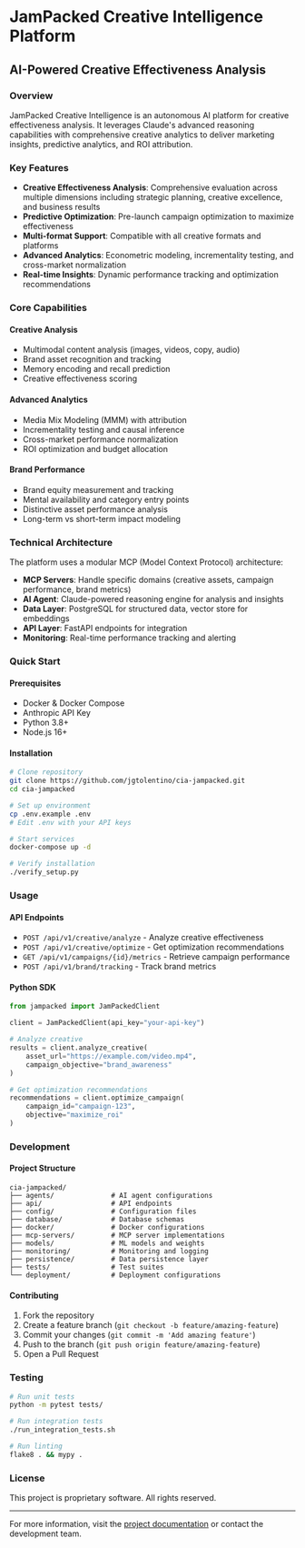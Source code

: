 # JamPacked Creative Intelligence Platform
## AI-Powered Creative Effectiveness Analysis

### Overview

JamPacked Creative Intelligence is an autonomous AI platform for creative effectiveness analysis. It leverages Claude's advanced reasoning capabilities with comprehensive creative analytics to deliver marketing insights, predictive analytics, and ROI attribution.

### Key Features

- **Creative Effectiveness Analysis**: Comprehensive evaluation across multiple dimensions including strategic planning, creative excellence, and business results
- **Predictive Optimization**: Pre-launch campaign optimization to maximize effectiveness
- **Multi-format Support**: Compatible with all creative formats and platforms
- **Advanced Analytics**: Econometric modeling, incrementality testing, and cross-market normalization
- **Real-time Insights**: Dynamic performance tracking and optimization recommendations

### Core Capabilities

#### Creative Analysis
- Multimodal content analysis (images, videos, copy, audio)
- Brand asset recognition and tracking
- Memory encoding and recall prediction
- Creative effectiveness scoring

#### Advanced Analytics
- Media Mix Modeling (MMM) with attribution
- Incrementality testing and causal inference
- Cross-market performance normalization
- ROI optimization and budget allocation

#### Brand Performance
- Brand equity measurement and tracking
- Mental availability and category entry points
- Distinctive asset performance analysis
- Long-term vs short-term impact modeling

### Technical Architecture

The platform uses a modular MCP (Model Context Protocol) architecture:

- **MCP Servers**: Handle specific domains (creative assets, campaign performance, brand metrics)
- **AI Agent**: Claude-powered reasoning engine for analysis and insights
- **Data Layer**: PostgreSQL for structured data, vector store for embeddings
- **API Layer**: FastAPI endpoints for integration
- **Monitoring**: Real-time performance tracking and alerting

### Quick Start

#### Prerequisites
- Docker & Docker Compose
- Anthropic API Key
- Python 3.8+
- Node.js 16+

#### Installation

```bash
# Clone repository
git clone https://github.com/jgtolentino/cia-jampacked.git
cd cia-jampacked

# Set up environment
cp .env.example .env
# Edit .env with your API keys

# Start services
docker-compose up -d

# Verify installation
./verify_setup.py
```

### Usage

#### API Endpoints

- `POST /api/v1/creative/analyze` - Analyze creative effectiveness
- `POST /api/v1/creative/optimize` - Get optimization recommendations
- `GET /api/v1/campaigns/{id}/metrics` - Retrieve campaign performance
- `POST /api/v1/brand/tracking` - Track brand metrics

#### Python SDK

```python
from jampacked import JamPackedClient

client = JamPackedClient(api_key="your-api-key")

# Analyze creative
results = client.analyze_creative(
    asset_url="https://example.com/video.mp4",
    campaign_objective="brand_awareness"
)

# Get optimization recommendations
recommendations = client.optimize_campaign(
    campaign_id="campaign-123",
    objective="maximize_roi"
)
```

### Development

#### Project Structure
```
cia-jampacked/
├── agents/              # AI agent configurations
├── api/                 # API endpoints
├── config/              # Configuration files
├── database/            # Database schemas
├── docker/              # Docker configurations
├── mcp-servers/         # MCP server implementations
├── models/              # ML models and weights
├── monitoring/          # Monitoring and logging
├── persistence/         # Data persistence layer
├── tests/               # Test suites
└── deployment/          # Deployment configurations
```

#### Contributing

1. Fork the repository
2. Create a feature branch (`git checkout -b feature/amazing-feature`)
3. Commit your changes (`git commit -m 'Add amazing feature'`)
4. Push to the branch (`git push origin feature/amazing-feature`)
5. Open a Pull Request

### Testing

```bash
# Run unit tests
python -m pytest tests/

# Run integration tests
./run_integration_tests.sh

# Run linting
flake8 . && mypy .
```

### License

This project is proprietary software. All rights reserved.

---

For more information, visit the [project documentation](docs/) or contact the development team.